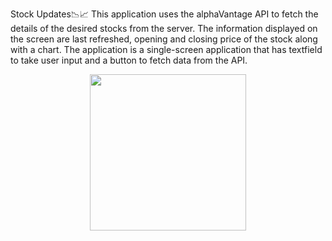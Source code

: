 Stock Updates📉📈
This application uses the alphaVantage API to fetch the details of the desired stocks from the server.
The information displayed on the screen are last refreshed, opening and closing price of the stock along with a chart.
The application is a single-screen application that has textfield to take user input and a button to fetch data from the API.
<p align="center">
<img src="https://github.com/user-attachments/assets/79c09685-e501-4471-b97b-7fc026ea2a3d"  width="250">
</p>
